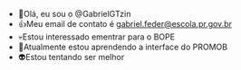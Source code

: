 - 👋Olá, eu sou o @GabrielGTzin
- 👍Meu email de contato  é gabriel.feder@escola.pr.gov.br
- 💀Estou interessado ementrar para o BOPE
- 📓Atualmente estou aprendendo a interface do PROMOB
- 👽Estou tentando ser melhor
